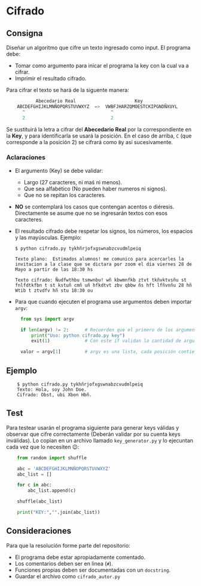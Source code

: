 # Cifrado

## Consigna

Diseñar un algoritmo que cifre un texto ingresado como input. El programa debe:

- Tomar como argumento para inicar el programa la key con la cual va a cifrar.
- Imprimir el resultado cifrado.

Para cifrar el texto se hará de la siguente manera:
``` python
           Abecedario Real                      Key
    ABCDEFGHIJKLMNÑOPQRSTUVWXYZ  =>  VWBFJHARZQMOESTCKIPGNDÑXUYL
      ^                                ^
      2                                2
```
Se sustituirá la letra a cifrar del **Abecedario Real** por la correspondiente en la **Key**, y para identificarla se usará la posición. En el caso de arriba, `C` (que corresponde a la posición 2) se cifrará como `B`y así sucesivamente. 
### Aclaraciones
- El argumento (Key) se debe validar:
  - Largo (27 caracteres, ni maś ni menos).
  - Que sea alfabético (No pueden haber numeros ni signos).
  - Que no se repitan los caracteres.
- **NO** se contemplará los casos que contengan acentos o diéresis. Directamente se asume que no se ingresarán textos con esos caracteres.
- El resultado cifrado debe respetar los signos, los números, los espacios y las mayúsculas. Ejemplo:

    ```text
    $ python cifrado.py tykhñrjofxgswnabzcvudmlpeiq

    Texto plano:  Estimados alumnos! me comunico para acercarles la invitacion a la clase que se dictara por zoom el dia viernes 28 de Mayo a partir de las 18:30 hs

    Texto cifrado: Ñudfwthbu tsmwnbu! wñ kbwmnfkb ztvt tkñvktvsñu st fnlfdtkfbn t st kstuñ cmñ uñ hfkdtvt zbv qbbw ñs hft lfñvnñu 28 hñ Wtib t ztvdfv hñ stu 18:30 ou
    ```
- Para que cuando ejecuten el programa use argumentos deben importar `argv`:
  ```python
    from sys import argv

    if len(argv) != 2:      # Recuerden que el primero de los argumentos es el propio nombre del archivo.
        print("Uso: python cifrado.py key")
        exit(1)             # Con este if validan la cantidad de argumentos.

    valor = argv[1]         # argv es una lista, cada posición contiene cada argumento ingresado.
  ```

## Ejemplo

```text
    $ python cifrado.py tykhñrjofxgswnabzcvudmlpeiq
    Texto: Hola, soy John Doe.
    Cifrado: Obst, ubi Xbon Hbñ.
```
## Test
Para testear usarán el programa siguiente para generar keys válidas y observar que cifre correctamente (Deberán validar por su cuenta keys inválidas). Lo copian en un archivo llamado `key_generator.py` y lo ejecuntan cada vez que lo necesiten :wink::
```python
    from random import shuffle

    abc = 'ABCDEFGHIJKLMNÑOPQRSTUVWXYZ'
    abc_list = []

    for c in abc:
        abc_list.append(c)

    shuffle(abc_list)

    print("KEY:","".join(abc_list))
```
## Consideraciones

Para que la resolución forme parte del repositorio:   

- El programa debe estar apropiadamente comentado.
- Los comentarios deben ser en linea (`#`).
- Funciones propias deben ser documentadas con un `docstring`.
- Guardar el archivo como `cifrado_autor.py`
